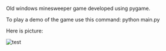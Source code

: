Old  windows minesweeper game developed using  pygame.

To play a demo of the game use this command: python main.py

Here is picture:

![test](https://user-images.githubusercontent.com/72406352/220079549-fd7f1ace-2430-417e-a89d-20ddbb92b5ba.PNG)
